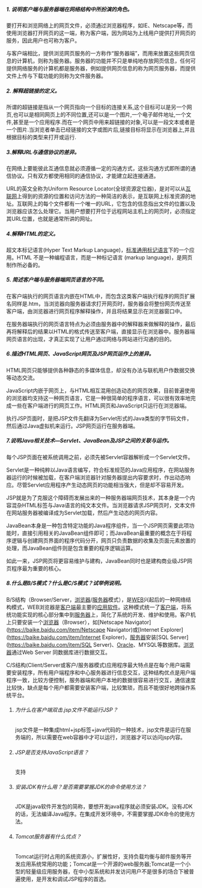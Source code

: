 ##### 1. 说明客户端与服务器端在网络结构中所扮演的角色。

要打开和浏览网络上的网页文件，必须通过浏览器程序，如IE、Netscape等，而使用浏览器打开网页的这一端，称为客户端，因为网站为上线用户提供打开网页的服务，因此用户也可称为客户。

与客户端相比，提供浏览网页服务的一方称作“服务器端”，而用来放置这些网页信息的计算机，则称为服务器。服务器的功能并不只是单纯地存放网页信息，任何可提供网络服务的计算机都是服务器，例如提供网页信息的称为网页服务器，而提供文件上传与下载功能的则称为文件服务器。

##### 2. 解释超链接的定义。

所谓的超链接是指从一个网页指向一个目标的连接关系,这个目标可以是另一个网页,也可以是相同网页上的不同位置,还可以是一个图片,一个电子邮件地址,一个文件,甚至是一个应用程序.而在一个网页中用来超链接的对象,可以是一段文本或者是一个图片.当浏览者单击已经链接的文字或图片后,链接目标将显示在浏览器上,并且根据目标的类型来打开或运行.

#####  3.解释URL与通信协议的差异。

在网络上要能彼此互通信息就必须遵循一定的沟通方式，这些沟通方式即所谓的通信协议。只有双方都使用相同的通信协议，才能建立起连接通道。

URL的英文全称为Uniform Resource Locator(全球资源定位器)，是对可以从[互联网](https://baike.baidu.com/item/互联网)上得到的资源的位置和访问方法的一种简洁的表示，是互联网上标准资源的地址。互联网上的每个文件都有一个唯一的URL，它包含的信息指出文件的位置以及浏览器应该怎么处理它。当用户想要打开位于远程网站主机上的网页时，必须指定其URL位置，也就是通常所讲的网址。

##### 4.解释HTML的定义。

超文本标记语言(Hyper Text Markup Language)，[标准通用标记语言](https://baike.baidu.com/item/标准通用标记语言/6805073)下的一个应用。HTML 不是一种编程语言，而是一种标记语言 (markup language)，是网页制作所必备的。

##### 5. 简述客户端与服务器端网页语言的不同。

在客户端执行的网页语言内嵌在HTML中，而包含这类客户端执行程序的网页扩展名同样是.htm，当浏览器向服务器请求打开网页时，服务器会将整份网页传送至客户端，由浏览器进行网页程序解释操作，并且将结果显示在浏览器窗口中。

在服务器端执行的网页语言特点为必须由服务器中的解释器来做解释的操作，最后再将解释后的结果以HTML的格式传送至客户端，直接显示在浏览器中。服务器端网页语言的出现，才真正实现了让用户通过网络与网站进行沟通的目的。

#####  6.描述HTML网页、JavaScript网页及JSP网页运作上的差异。

HTML网页只能够提供各种静态的多媒体信息，却没有办法与联机用户作数据交换等动态交流。

JavaScript内嵌于网页上，与HTML相互混用创造动态的网页效果，目前普遍使用的浏览器均支持这一种网页语言，它是一种很简单的程序语言，可以很有效率地完成一些在客户端进行的网页工作。HTML网页和JavaScript只运行在浏览器端。

执行JSP页面时，是把JSP文件先翻译为Servlet形式的Java类型的字节码文件，然后通过Java虚拟机来运行。JSP网页运行在服务器端。

##### 7.说明Java相关技术—Servlet、JavaBean及JSP之间的关联与运作。

每个JSP页面在被系统调用之前，必须先被Servlet容器解析成一个Servlet文件。

Servlet是一种纯粹以Java语言编写，符合标准规范的Java应用程序，在网站服务器运行的时候被加载，在客户端浏览器针对服务器提出内容要求时，作出动态响应。尽管Servlet应用程序产生动态网页的功能相当强大，但是却不容易开发。

JSP就是为了克服这个障碍而发展出来的一种服务器端网页技术，其本身是一个内容混杂HTML标签与Java语言的纯文本文件。当浏览器请求JSP网页时，文本文件在网站服务器被编译成为Servlet加载，然后产生动态的网页内容。

JavaBean本身是一种包含特定功能的Java程序组件，当一个JSP网页需要此项功能时，直接引用相关的JavaBean组件即可；而JavaBean最重要的概念在于将程序逻辑与创建网页界面的程序代码分开，网页只负责数据的收集及页面元素放置的处理，而JavaBean组件则是包含重要的程序逻辑运算。

如此一来，JSP网页将更容易维护与建构，JavaBean同时也是建构商业级JSP网页程序最为重要的核心。

##### 8.什么是B/S模式？什么是C/S模式？试举例说明。

B/S结构（Browser/Server，[浏览器](https://baike.baidu.com/item/浏览器/213911)/[服务器](https://baike.baidu.com/item/服务器)模式），是[WEB](https://baike.baidu.com/item/WEB)兴起后的一种网络结构模式，WEB浏览器是[客户端](https://baike.baidu.com/item/客户端/101081)最主要的[应用软件](https://baike.baidu.com/item/应用软件/216367)。这种模式统一了[客户端](https://baike.baidu.com/item/客户端/101081)，将系统功能实现的核心部分集中到[服务器](https://baike.baidu.com/item/服务器/100571)上，简化了系统的开发、维护和使用。客户机上只要安装一个[浏览器](https://baike.baidu.com/item/浏览器)（Browser），如[Netscape Navigator](https://baike.baidu.com/item/Netscape Navigator)或[Internet Explorer](https://baike.baidu.com/item/Internet Explorer)，[服务器](https://baike.baidu.com/item/服务器/100571)安装[SQL Server](https://baike.baidu.com/item/SQL Server)、[Oracle](https://baike.baidu.com/item/Oracle)、MYSQL等数据库。[浏览器](https://baike.baidu.com/item/浏览器/213911)通过Web Server 同数据库进行数据交互。

C/S结构(Client/Server或客户/服务器模式)应用程序最大特点是在每个用户端需要安装程序，所有用户端程序和中心服务器进行信息交互，这种结构优点是用户端程序一致，比较方便控制，服务器端和用户本地的数据很容易进行交互，通信速度比较快，缺点是每个用户都需要安装客户端，比较繁琐，而且不能很好地跨操作系统平台。

1. ###### 为什么在客户端双击.jsp文件不能运行JSP？

    jsp文件是一种集成html+jsp标签+java代码的一种技术，jsp文件是运行在服务端的，所以需要在web容器中才可以运行，浏览器才可以访问jsp内容。

2. ###### JSP是否支持JavaScript语言？

   支持

3. ###### 安装JDK有什么用？是否需要掌握JDK的命令使用方法？

   JDK是java软件开发包的简称，要想开发java程序就必须安装JDK。没有JDK的话，无法编译Java程序。在集成开发环境中，不需要掌握JDK命令的使用方法。

4. ###### Tomcat服务器有什么优点？

   Tomcat运行时占用的系统资源小，扩展性好，支持负载均衡与邮件服务等开发应用系统常用的功能；Tomcat是一个开源的web服务器;Tomcat是一个小型的轻量级应用服务器，在中小型系统和并发访问用户不是很多的场合下被普遍使用，是开发和调试JSP程序的首选。